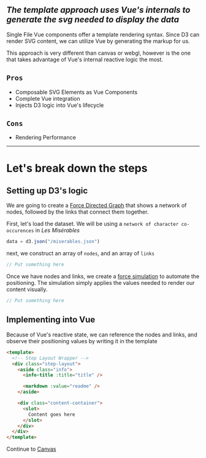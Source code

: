 ## _The template approach uses Vue's internals to generate the svg needed to display the data_

Single File Vue components offer a template rendering syntax. Since D3 can render SVG content, we can utilize Vue by generating the markup for us.

This approach is very different than canvas or webgl, however is the one that takes advantage of Vue's internal reactive logic the most.

## `Pros`

- Composable SVG Elements as Vue Components
- Complete Vue integration
- Injects D3 logic into Vue's lifecycle

## `Cons`

- Rendering Performance

---

# Let's break down the steps

## Setting up D3's logic

We are going to create a [Force Directed Graph](https://github.com/d3/d3-force) that shows a network of nodes, followed by the links that connect them together.

First, let's load the dataset. We will be using a `network of character co-occurences` in _Les Misérables_

```javascript
data = d3.json("/miserables.json")
```

next, we construct an array of `nodes`, and an array of `links`

```javascript
// Put something here
```

Once we have nodes and links, we create a [force simulation](https://github.com/d3/d3-force) to automate the positioning. The simulation simply applies the values needed to render our content visually.

```javascript
// Put something here
```

## Implementing into Vue

Because of Vue's reactive state, we can reference the nodes and links, and observe their positioning values by writing it in the template

```html
<template>
  <!-- Step Layout Wrapper -->
  <div class="step-layout">
    <aside class="info">
      <info-title :title="title" />

      <markdown :value="readme" />
    </aside>

    <div class="content-container">
      <slot>
        Content goes here
      </slot>
    </div>
  </div>
</template>
```

Continue to [Canvas](/#/canvas)
